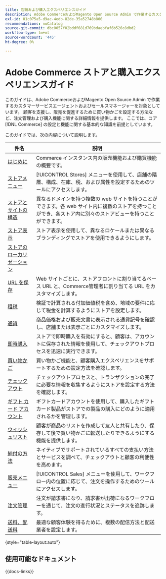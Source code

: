 ```yaml
---
title: 店舗および購入エクスペリエンスガイド
description: Adobe CommerceおよびMagento Open Source Admin で作業するカスタマーサービスエージェントおよびセールスマネージャー向けの、店舗の定義および営業処理機能に関する包括的な情報です。
exl-id: 01c075a5-d9ac-4edb-82de-35a52748b800
recommendations: noCatalog
source-git-commit: dbc0057f02bddf681d769bdaebfaf6b526c8dbd2
workflow-type: tm+mt
source-wordcount: '445'
ht-degree: 0%

---
```


# Adobe Commerce ストアと購入エクスペリエンスガイド

このガイドは、Adobe CommerceおよびMagento Open Source Admin で作業するカスタマーサービスエージェントおよびセールスマネージャーを対象としています。 顧客を支援し、販売を促進するために買い物かごを設定する方法など、注文管理および購入機能に関する詳細情報を提供します。 ここでは、コア [!DNL Commerce] の設定と機能に関する基本的な知識を前提としています。

このガイドでは、次の内容について説明します。

| 件名 | 説明 |
| ------- | ----------- |
| [ はじめに ](introduction.md) | Commerce インスタンス内の販売機能および購買機能の概要です。 |
| [ ストアメニュー ](stores-menu.md) | [!UICONTROL Stores] メニューを使用して、店舗の階層、構成、在庫、税、および属性を設定するためのツールにアクセスします。 |
| [ ストアとサイトの構造 ](stores.md) | 異なるドメインを持つ複数の web サイトを持つことができます。各 web サイト内に複数のストアを持つことができ、各ストア内に別々のストアビューを持つことができます。 |
| [ ストア表示 ](store-views.md) | ストア表示を使用して、異なるロケールまたは異なるブランディングでストアを使用できるようにします。 |
| [ ストアのローカリゼーション ](store-localize.md) |  |
| [URL を保存 ](store-urls.md) | Web サイトごとに、ストアフロントに割り当てるベース URL と、Commerce管理者に割り当てる URL をカスタマイズします。 |
| [ 租税 ](taxes.md) | 検証で計算される付加価値税を含め、地域の要件に応じて税金を計算するようにストアを設定します。 |
| [ 通貨 ](currency.md) | 商品価格および販売文書に表示される通貨記号を確認し、店舗または表示ごとにカスタマイズします。 |
| [ 即時購入 ](checkout-instant-purchase.md) | ストアで即時購入を有効にすると、顧客は、アカウントに保存された情報を使用して、チェックアウトプロセスを迅速に実行できます。 |
| [ 買い物かご ](cart.md) | 買い物かご機能と、顧客購入エクスペリエンスをサポートするための設定方法を確認します。 |
| [ チェックアウト ](checkout-process.md) | チェックアウトプロセスと、トランザクションの完了に必要な情報を収集するようにストアを設定する方法を確認します。 |
| [ ギフト カード アカウント ](product-gift-card-workflow.md) | ギフトカードアカウントを使用して、購入したギフトカード製品がストアでの製品の購入にどのように適用されるかを管理します。 |
| [ ウィッシュリスト ](wishlists.md) | 顧客が商品のリストを作成して友人と共有したり、保存して後で買い物かごに転送したりできるようにする機能を提供します。 |
| [ 納付の方法 ](payments.md) | ネイティブでサポートされているすべての支払い方法とサービスを調べて、チェックアウトと顧客の利便性を高めます。 |
| [ 販売メニュー ](sales-menu.md) | [!UICONTROL Sales] メニューを使用して、ワークフロー内の位置に応じて、注文を操作するためのツールにアクセスします。 |
| [ 注文管理 ](orders.md) | 注文が請求書になり、請求書が出荷になるワークフローを通じて、注文の進行状況とステータスを追跡します。 |
| [ 送料、配送料 ](delivery.md) | 最適な顧客体験を得るために、複数の配信方法と配送業者を設定します。 |

{style="table-layout:auto"}

## 使用可能なドキュメント

{{docs-links}}
